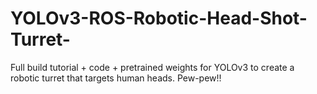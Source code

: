 # YOLOv3-ROS-Robotic-Head-Shot-Turret-
Full build tutorial + code + pretrained weights for YOLOv3 to create a robotic turret that targets human heads.  Pew-pew!!


